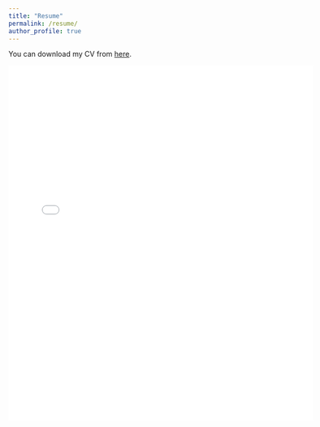 ```yaml
---
title: "Resume"
permalink: /resume/
author_profile: true
---
```


You can download my CV from [here](https://github.com/Hamidreza-Ramezani/hamidreza-ramezani.github.io/raw/master/files/cv-academic.pdf). 

<embed src="{{ site.baseurl }}/files/cv-academic.pdf" width="600" height="700" type='application/pdf'>
